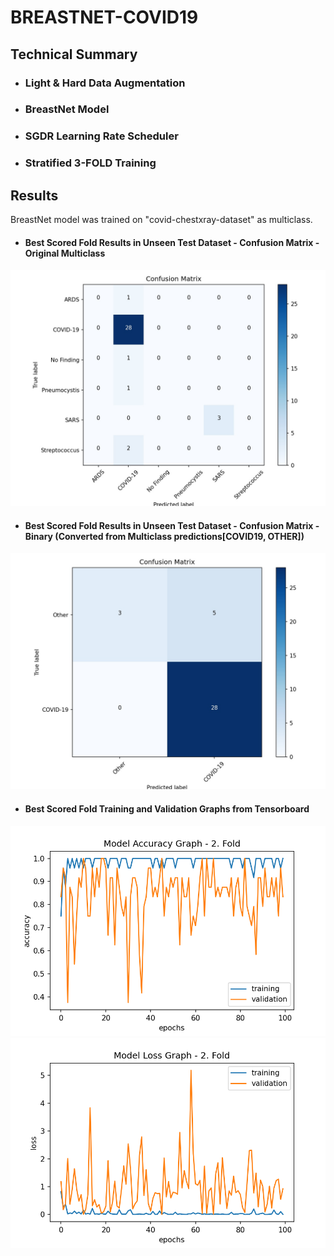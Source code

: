 # BREASTNET-COVID19

## Technical Summary
- ### Light & Hard Data Augmentation
- ### BreastNet Model
- ### SGDR Learning Rate Scheduler
- ### Stratified 3-FOLD Training

## Results
BreastNet model was trained on "covid-chestxray-dataset" as multiclass.
- #### Best Scored Fold Results in Unseen Test Dataset - Confusion Matrix - Original Multiclass
<img src="results/Confusion Matrix - 2. FOLD (BEST) - Multiclass.jpg">

- #### Best Scored Fold Results in Unseen Test Dataset - Confusion Matrix - Binary (Converted from Multiclass predictions[COVID19, OTHER])
<img src="results/Confusion Matrix - 2. FOLD - Binary.jpg">

- #### Best Scored Fold Training and Validation Graphs from Tensorboard
<img src="results/Model Accuracy Graph - 2. Fold.png">
<img src="results/Model Loss Graph - 2. Fold.png">
